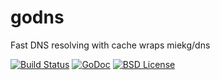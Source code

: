 # godns
Fast DNS resolving with cache wraps miekg/dns

[![Build Status](https://travis-ci.org/linkosmos/godns.svg)](https://travis-ci.org/linkosmos/godns)
[![GoDoc](http://godoc.org/github.com/linkosmos/godns?status.svg)](http://godoc.org/github.com/linkosmos/godns)
[![BSD License](http://img.shields.io/badge/license-BSD-blue.svg)](http://opensource.org/licenses/BSD-3-Clause)
